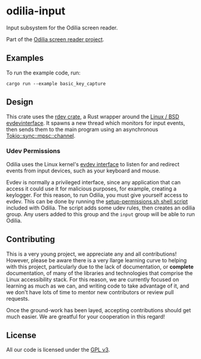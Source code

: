 # odilia-input

Input subsystem for the Odilia screen reader.

Part of the [Odilia screen reader project](https://odilia.app).

## Examples

To run the example code, run:

```shell
cargo run --example basic_key_capture
```

## Design

This crate uses the [rdev crate](https://crates.io/crates/rdev), a Rust wrapper around the
[Linux / BSD evdevinterface](https://freedesktop.org/software/libevdev/doc/latest/).
It spawns a new thread which monitors for input events,
then sends them to the main program using an asynchronous
[Tokio::sync::mpsc::channel](https://docs.rs/tokio/latest/tokio/sync/mpsc/index.html).

### Udev Permissions

Odilia uses the Linux kernel's [evdev interface](https://freedesktop.org/software/libevdev/doc/latest/) to listen for
and redirect events from input devices, such as your keyboard and mouse.

Evdev is normally a privileged interface, since any application that can access it could use it for malicious purposes,
for example, creating a keylogger. For this reason, to run Odilia, you must give yourself access to evdev. This can be
done by running the [setup-permissions.sh shell script](https://github.com/odilia-app/odilia/blob/main/setup-permissions.sh) included with Odilia. The script adds some
udev rules, then creates an odilia group. Any users added to this group and the `input` group will be able to run Odilia.

## Contributing

This is a very young project, we appreciate any and all contributions! However, please be aware there is a very llarge
learning curve to helping with this project, particularly due to the lack of documentation, or **complete**
documentation, of many of the libraries and technologies that comprise the Linux accessibility stack. For this reason,
we are currently focused on learning as much as we can, and writing code to take advantage of it, and we don't have lots
of time to mentor new contributors or review pull requests.

Once the ground-work has been layed, accepting contributions should get much easier. We are greatful for your
cooperation in this regard!

## License

All our code is licensed under the [GPL v3](https://www.gnu.org/licenses/gpl-3.0.html).
